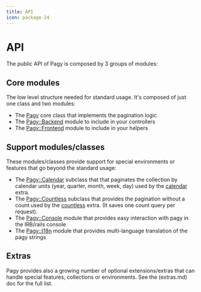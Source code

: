 ```yaml
---
title: API
icon: package-24
---
```

# API

The public API of Pagy is composed by 3 groups of modules:

## Core modules

The low level structure needed for standard usage. It's composed of just one class and two modules:

- The [Pagy](api/pagy.md) core class that implements the pagination logic
- The [Pagy::Backend](api/backend.md) module to include in your controllers
- The [Pagy::Frontend](api/frontend.md) module to include in your helpers

## Support modules/classes

These modules/classes provide support for special environments or features that go beyond the standard usage:

- The [Pagy::Calendar](api/calendar.md) subclass that that paginates the collection by calendar units (year, quarter, month, week, day) used by the [calendar](extras/calendar.md) extra.
- The [Pagy::Countless](api/countless.md) subclass that provides the pagination without a count used by the [countless](extras/countless.md) extra. (It saves one count query per request).
- The [Pagy::Console](api/console.md) module that provides easy interaction with pagy in the IRB/rails console
- The [Pagy::I18n](api/i18n.md) module that provides multi-language translation of the pagy strings

## Extras

Pagy provides also a growing number of optional extensions/extras that can handle special features, collections or environments. See the (extras.md) doc for the full list.
